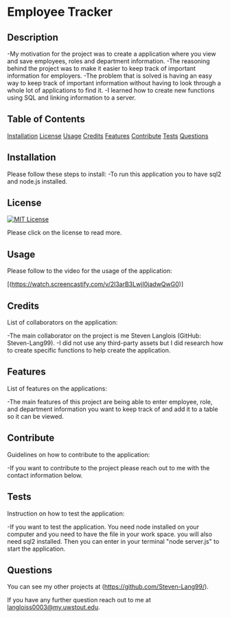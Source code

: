 # Employee Tracker


  ## Description
  -My motivation for the project was to create a application where you view and save employees, roles and department information.
  -The reasoning behind the project was to make it easier to keep track of important information for employers.
  -The problem that is solved is having an easy way to keep track of important information without having to look through a whole lot of applications to find it.
  -I learned how to create new functions using SQL and linking information to a server.

  ## Table of Contents

[Installation](#installation)
[License](#license)
[Usage](#usage)
[Credits](#credits)
[Features](#features)
[Contribute](#contribute)
[Tests](#tests)
[Questions](#questions)

## Installation
Please follow these steps to install:
-To run this application you to have sql2 and node.js installed.

## License

[![MIT License](https://img.shields.io/badge/License-MIT--License-red)](https://choosealicense.com/licenses/mit/)

Please click on the license to read more.

## Usage
Please follow to the video for the usage of the application:

[(https://watch.screencastify.com/v/2l3arB3LwjI0jadwQwG0)]

## Credits
List of collaborators on the application:

-The main collaborator on the project is me Steven Langlois (GitHub: Steven-Lang99).
-I did not use any third-party assets but I did research how to create specific functions to help create the application.

## Features
List of features on the applications:

-The main features of this project are being able to enter employee, role, and department information you want to keep track of and add it to a table so it can be viewed.

## Contribute
Guidelines on how to contribute to the application:

-If you want to contribute to the project please reach out to me with the contact information below.

## Tests
Instruction on how to test the application:

-If you want to test the application. You need node installed on your computer and you need to have the file in your work space. you will also need sql2 installed. Then you can enter in your terminal "node server.js" to start the application.

## Questions

You can see my other projects at (https://github.com/Steven-Lang99/).

If you have any further question reach out to me at  langloiss0003@my.uwstout.edu.

